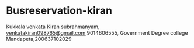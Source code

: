 # Busreservation-kiran
Kukkala venkata Kiran subrahmanyam, venkatakiran098765@gmail.com,9014606555, Government Degree college Mandapeta,200637102029
